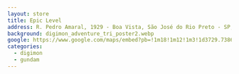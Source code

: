 ```yaml
---
layout: store
title: Epic Level
address: R. Pedro Amaral, 1929 - Boa Vista, São José do Rio Preto - SP, 15025-043
background: digimon_adventure_tri_poster2.webp
google: https://www.google.com/maps/embed?pb=!1m18!1m12!1m3!1d3729.7386959788637!2d-49.387773224975064!3d-20.801856680791307!2m3!1f0!2f0!3f0!3m2!1i1024!2i768!4f13.1!3m3!1m2!1s0x94bdadc4eb05cea3%3A0xd296190281afc356!2sEpic%20Level!5e0!3m2!1spt-BR!2sbr!4v1758723770331!5m2!1spt-BR!2sbr
categories:
  - digimon
  - gundam
---
```

